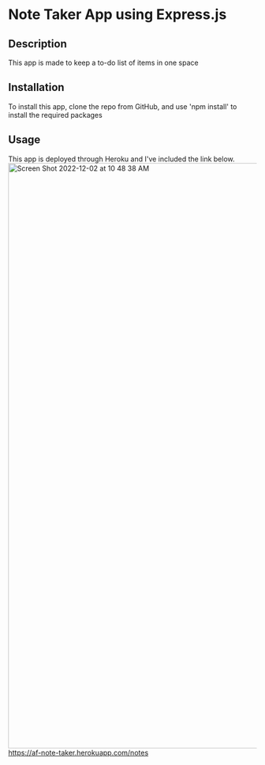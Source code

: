 # Note Taker App using Express.js

## Description 
This app is made to keep a to-do list of items in one space

## Installation
To install this app, clone the repo from GitHub, and use 'npm install' to install the required packages

## Usage
This app is deployed through Heroku and I've included the link below. 
<img width="1185" alt="Screen Shot 2022-12-02 at 10 48 38 AM" src="https://user-images.githubusercontent.com/112656003/205331880-475f17cf-ba99-4ea3-99f7-5426761b3c02.png">
https://af-note-taker.herokuapp.com/notes
